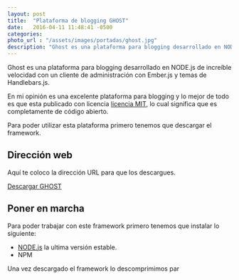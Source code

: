 ```yaml
---
layout: post
title:  "Plataforma de blogging GHOST"
date:   2016-04-11 11:48:41 -0500
categories:  
photo_url : "/assets/images/portadas/ghost.jpg"
description: "Ghost es una plataforma para blogging desarrollado en NODE.js de increíble velocidad con un cliente de administración con Ember.js y temas de Handlebars.js"
---
```


Ghost es una plataforma para blogging desarrollado en NODE.js de increíble velocidad con un cliente de administración con Ember.js y temas de Handlebars.js.

En mi opinión es una excelente plataforma para blogging y lo mejor de todo es que esta publicado con licencia <a class="link" href="https://opensource.org/licenses/MIT" target="_blank" rel="nofollow">licencia MIT</a>, lo cual significa que es completamente de código abierto.

Para poder utilizar esta plataforma primero tenemos que descargar el framework.

## Dirección web

Aquí te coloco la dirección URL para que los descargues.

<a class="btn btn-link link" href="https://ghost.org/es/developers/" target="_blank" rel="nofollow">Descargar GHOST</a>

## Poner en marcha

Para poder trabajar con este framework primero tenemos que instalar lo siguiente:

<ul class="lista-desordenada">
	<li>
		 <a class="link" href="https://nodejs.org" target="_blank" rel="nofollow">NODE.js</a> la ultima versión estable.
	</li>
	<li>
		NPM
	</li>
</ul>

Una vez descargado el framework lo descomprimimos par